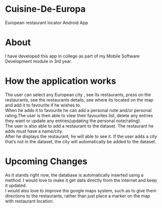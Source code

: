# Cuisine-De-Europa
European restaurant locator Android App

# About
I have developed this app in college as part of my Mobile Software Development module in 3rd year.<br/>

# How the application works
The user can select any European city , see its restaurants, press on the restaurants, see the restaurants details, see where its located on the map and add it to favourite if he wishes to. <br/> 
When he adds it to favourite he can add a personal note and/or personal rating.The user is then able to view their favourites list, delete any entries they want or update any entries(updating the personal note/rating). 
<br/>The user is also able to add a restaurant to the dataset. The restaurant he adds must have a name/city. 
<br/>After he displays the restaurant, he will able to see it. If the user adds a city that’s not in the dataset, the city will automatically be added to the dataset. 

# Upcoming Changes
As it stands right now, the database is automatically inserted using a method. I would love to make it get data directly from the internet and keep it updated.<br/>
I would also love to improve the google maps system, such as to give them directions to the restaurants, rather than just place a marker on the map with restaurant location.
